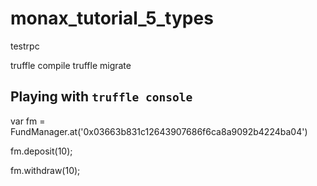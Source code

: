 # monax_tutorial_5_types

testrpc

truffle compile
truffle migrate

## Playing with ```truffle console```
var fm = FundManager.at('0x03663b831c12643907686f6ca8a9092b4224ba04')
  
fm.deposit(10);

fm.withdraw(10);